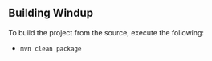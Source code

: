 ## Building Windup

To build the project from the source, execute the following:
* `mvn clean package`
